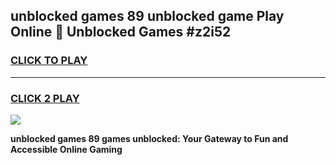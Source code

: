 
## unblocked games 89 unblocked game Play Online 👋 Unblocked Games #z2i52
<h3>
<a href="https://premium.freeplayer.one?title=unblocked_games_89&ref=21F">CLICK TO PLAY</a></h3>
<hr>

<h3>
<a href="https://premium.freeplayer.one?title=unblocked_games_89&ref=21F">CLICK 2 PLAY</a>
  
</h3>

<a href="https://premium.freeplayer.one?title=unblocked_games_89&ref=21F/"><img src="https://clearcache.store/games.png"></a>


**unblocked games 89 games unblocked: Your Gateway to Fun and Accessible Online Gaming**
